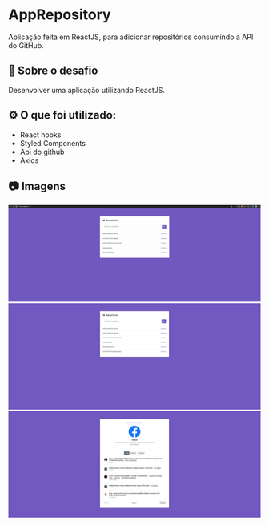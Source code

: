 # AppRepository
Aplicação feita em ReactJS, para adicionar repositórios consumindo a API do GitHub.


## :rocket: Sobre o desafio

Desenvolver uma aplicação utilizando ReactJS.

## :gear: O que foi utilizado:
<ul>
  <li>React hooks</li>
  <li>Styled Components</li>
  <li>Api do github</li>
  <li>Axios</li>
</ul>

## :camera: Imagens

![GIF](img/AppRepository.gif)
![IMG1](img/1.png)
![IMG2](img/2.png)
